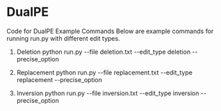 # DualPE
Code for DualPE
Example Commands
Below are example commands for running run.py with different edit types.

1. Deletion
python run.py --file deletion.txt --edit_type deletion --precise_option

2. Replacement
python run.py --file replacement.txt --edit_type replacement --precise_option

3. Inversion
python run.py --file inversion.txt --edit_type inversion --precise_option
